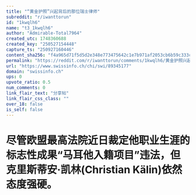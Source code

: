 ```yaml
---
title: "“黄金护照”兴起背后的那位瑞士律师"
subreddit: "r/iwanttorun"
id: "1kwqlh6"
name: "t3_1kwqlh6"
author: "Admirable-Total7964"
created_utc: 1748360688
created_key: "250527154448"
capture_ts: "250927160446"
content_sha256: "f4a965d71f5d5d2e348e773475642c1e7b971af2053cb6b59c333cec8883e308"
permalink: "https://reddit.com/r/iwanttorun/comments/1kwqlh6/黄金护照兴起背后的那位瑞士律师/"
url: "https://www.swissinfo.ch/chi/swi/89345177"
domain: "swissinfo.ch"
ups: 0
upvote_ratio: 0.5
num_comments: 0
link_flair_text: "分享帖"
link_flair_css_class: ""
over_18: false
is_self: false
---
```


# 尽管欧盟最高法院近日裁定他职业生涯的标志性成果“马耳他入籍项目”违法，但克里斯蒂安·凯林(Christian Kälin)依然态度强硬。
